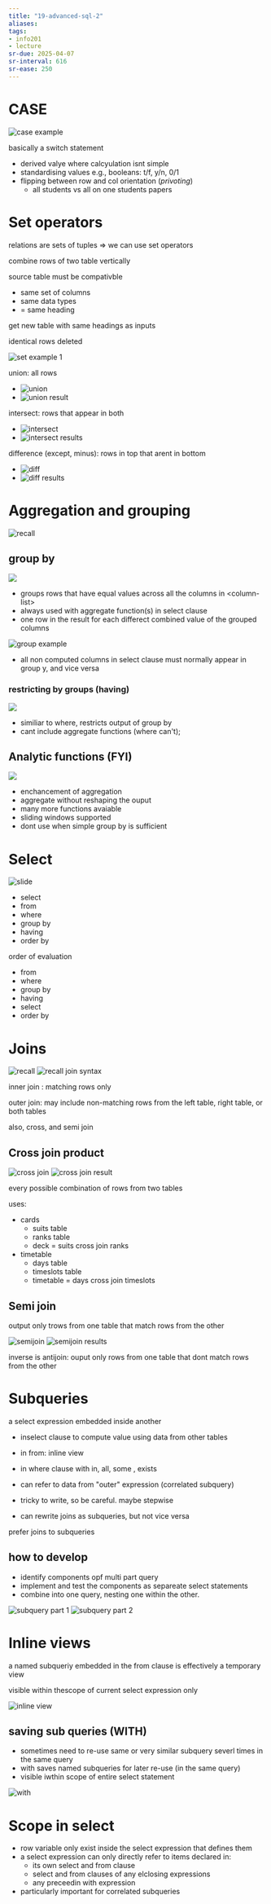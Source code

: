 ```yaml
---
title: "19-advanced-sql-2"
aliases: 
tags: 
- info201
- lecture
sr-due: 2025-04-07
sr-interval: 616
sr-ease: 250
---
```



# CASE
![case example](https://i.imgur.com/H0VjLAK.png)

basically a switch statement

- derived valye where calcyulation isnt simple
- standardising values e.g., booleans: t/f, y/n, 0/1
- flipping between row and col orientation (*privoting*)
	- all students vs all on one students papers

# Set operators
relations are sets of tuples ⇒ we can use set operators

combine rows of two table vertically

source table must be compativble
- same set of columns
- same data types
- = same heading

get new table with same headings as inputs

identical rows deleted

![set example 1](https://i.imgur.com/omk0DYv.png)

union: all rows
- ![union](https://i.imgur.com/GfrjCLI.png)
- ![union result](https://i.imgur.com/OPsaTuu.png)

intersect: rows that appear in both
- ![intersect](https://i.imgur.com/yKp8x6q.png)
- ![intersect results](https://i.imgur.com/VsrACMF.png)

difference (except, minus): rows in top that arent in bottom
- ![diff](https://i.imgur.com/LEpaeeT.png)
- ![diff results](https://i.imgur.com/0I6BqOn.png)

# Aggregation and grouping
![recall](https://i.imgur.com/AyBCAN3.png)

 ## group by
![](https://i.imgur.com/LxxyZaf.png)
- groups rows that have equal values across all the columns in \<column-list>
- always used with aggregate function(s) in select clause
- one row in the result for each differect combined value of the grouped columns

![group example](https://i.imgur.com/ZYgqzlD.png)

- all non computed columns in select clause must normally appear in group y, and vice versa

### restricting by groups (having)
![](https://i.imgur.com/ylqvkU5.png)

- similiar to where, restricts output of group by
- cant include aggregate functions (where can't);

## Analytic functions (FYI)
![](https://i.imgur.com/L59hwEa.png)

- enchancement of aggregation
- aggregate without reshaping the ouput
- many more functions avaiable
- sliding windows supported
- dont use when simple group by is sufficient

# Select
![slide](https://i.imgur.com/4rsQ1B9.png)

- select
- from
- where
- group  by
- having
- order by

order of evaluation
- from
- where
- group by
- having
- select
- order by

# Joins
![recall](https://i.imgur.com/khcpBa0.png)
![recall join syntax](https://i.imgur.com/hQHotL3.png)

inner join : matching rows only

outer join: may include non-matching rows from the left table, right table, or both tables

also, cross, and semi join

## Cross join product
![cross join](https://i.imgur.com/CxGUhpu.png)
![cross join result](https://i.imgur.com/O3FxL5o.png)

every possible combination of rows from two tables

uses:
- cards
	- suits table
	- ranks table
	- deck = suits cross join ranks
-  timetable
	- days table
	- timeslots table
	- timetable = days cross join timeslots

## Semi join
output only trows from one table that match rows from the other

![semijoin](https://i.imgur.com/bW4uVPQ.png)
![semijoin results](https://i.imgur.com/ts5hEf9.png)

inverse is antijoin: ouput only rows from one table that dont match rows from the other

# Subqueries
a select expression embedded inside another
- inselect clause to compute value using data from other tables
- in from: inline view
- in where clause with in, all, some , exists

- can refer to data from "outer" expression (correlated subquery)
- tricky to write, so be careful. maybe stepwise
- can rewrite joins as subqueries, but not vice versa

prefer joins to subqueries

## how to develop
- identify components opf multi part query
- implement and test the components as separeate select statements
- combine into one query, nesting one within the other.

![subquery part 1](https://i.imgur.com/yhOriER.png)
![subquery part 2](https://i.imgur.com/APZGzz5.png)

# Inline views
a named subqueriy embedded in the from clause is effectively a temporary view

visible within thescope of current select expression only

![inline view](https://i.imgur.com/s3G8L7X.png)

## saving sub queries (WITH)
- sometimes need to re-use same or very similar subquery severl times in the same query
- with saves named subqueries for later re-use (in the same query)
- visible iwthin scope of entire select statement

![with](https://i.imgur.com/uQ5bn3B.png)

# Scope  in select
- row variable only exist inside the select expression that defines them
- a select expression can only directly refer to items declared in:
	- its own select and from clause
	- select and from clauses of any elclosing expressions
	- any preceedin with expression
- particularly important for correlated subqueries

